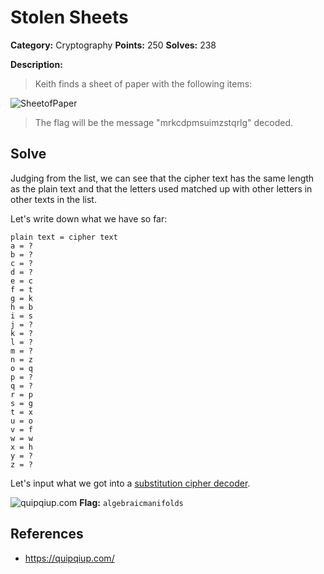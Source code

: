 # Stolen Sheets
**Category:** Cryptography **Points:** 250 **Solves:** 238

**Description:**
>Keith finds a sheet of paper with the following items:



![SheetofPaper](https://github.com/dumblole/CTF-Writeups/blob/master/HSCTF-2018/images/solen-sheetsproblem.PNG)


>The flag will be the message "mrkcdpmsuimzstqrlg" decoded. 


## Solve
Judging from the list, we can see that the cipher text has the same length as the plain text and that the letters used matched up with other letters in other texts in the list.

Let's write down what we have so far:
```
plain text = cipher text
a = ?
b = ?
c = ?
d = ?
e = c
f = t
g = k
h = b
i = s
j = ?
k = ?
l = ?
m = ?
n = z
o = q
p = ?
q = ?
r = p
s = g
t = x
u = o
v = f
w = w
x = h
y = ?
z = ?
```

Let's input what we got into a [substitution cipher decoder](https://quipqiup.com/).

![quipqiup.com](https://github.com/dumblole/CTF-Writeups/blob/master/HSCTF-2018/images/Stolen-Sheets.PNG)
**Flag:** `algebraicmanifolds`

## **References**
* https://quipqiup.com/
